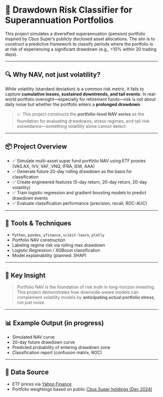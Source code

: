 # 🧠 Drawdown Risk Classifier for Superannuation Portfolios

This project simulates a diversified superannuation (pension) portfolio inspired by Cbus Super’s publicly disclosed asset allocations. The aim is to construct a predictive framework to classify periods where the portfolio is at risk of experiencing a significant drawdown (e.g., >10% within 20 trading days).

---

## 🔍 Why NAV, not just volatility?

While volatility (standard deviation) is a common risk metric, it fails to capture **cumulative losses, sustained downtrends, and tail events**. In real-world portfolio oversight—especially for retirement funds—risk is not about daily noise but whether the portfolio enters a **prolonged drawdown**.

> 📈 This project constructs the **portfolio-level NAV series** as the foundation for evaluating drawdowns, stress regimes, and tail-risk exceedance—something volatility alone cannot detect.

---

## 📦 Project Overview

- ✅ Simulate multi-asset super fund portfolio NAV using ETF proxies (VAS.AX, IVV, VAF, VNQ, IFRA, IEM, AAA)
- ✅ Generate future 20-day rolling drawdown as the basis for classification
- ✅ Create engineered features (5-day return, 20-day return, 20-day volatility)
- ✅ Train logistic regression and gradient boosting models to predict drawdown events
- ✅ Evaluate classification performance (precision, recall, ROC-AUC)

---

## 🧰 Tools & Techniques

- `Python`, `pandas`, `yfinance`, `scikit-learn`, `plotly`
- Portfolio NAV construction
- Labeling regime risk via rolling max drawdown
- Logistic Regression / XGBoost classification
- Model explainability (planned: SHAP)

---

## 🧩 Key Insight

> Portfolio NAV is the foundation of risk truth in long-horizon investing.  
> This project demonstrates how downside-aware models can complement volatility models by **anticipating actual portfolio stress**, not just noise.

---

## 📊 Example Output (in progress)

- Simulated NAV curve  
- 20-day future drawdown curve  
- Predicted probability of entering drawdown zone  
- Classification report (confusion matrix, ROC)

---

## 📁 Data Source

- ETF prices via [Yahoo Finance](https://finance.yahoo.com)
- Portfolio weightings based on public [Cbus Super holdings (Dec 2024)](https://www.cbussuper.com.au/super/my-investment-options/cbus-investment-holdings)


